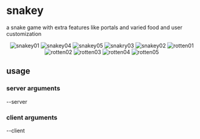 # snakey
a snake game with extra features like portals and varied food and user customization
<p align="center">
	<img alt="snakey01" src="https://raw.githubusercontent.com/pan-troglodytes/snakey/master/screenshots/snakey01.png"> 
	<img alt="snakey04" src="https://raw.githubusercontent.com/pan-troglodytes/snakey/master/screenshots/snakey04.png">
	<img alt="snakey05" src="https://raw.githubusercontent.com/pan-troglodytes/snakey/master/screenshots/snakey05.png">
	<img alt="snakry03" src="https://raw.githubusercontent.com/pan-troglodytes/snakey/master/screenshots/snakey03.png">
	<img alt="snakey02" src="https://raw.githubusercontent.com/pan-troglodytes/snakey/master/screenshots/snakey02.png">
	<img alt="rotten01" src="https://raw.githubusercontent.com/pan-troglodytes/snakey/master/screenshots/rotten01.png">
	<img alt="rotten02" src="https://raw.githubusercontent.com/pan-troglodytes/snakey/master/screenshots/rotten02.png">
	<img alt="rotten03" src="https://raw.githubusercontent.com/pan-troglodytes/snakey/master/screenshots/rotten03.png">
	<img alt="rotten04" src="https://raw.githubusercontent.com/pan-troglodytes/snakey/master/screenshots/rotten04.png">
	<img alt="rotten05" src="https://raw.githubusercontent.com/pan-troglodytes/snakey/master/screenshots/rotten05.png">
</p>

## usage

### server arguments
--server <port> <rows> <columns>

### client arguments
--client <name> <ip of server> <port>

